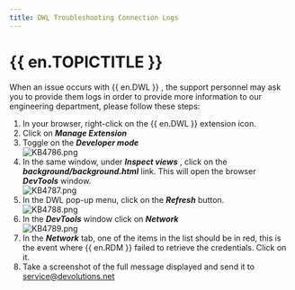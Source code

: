 ```yaml
---
title: DWL Troubleshooting Connection Logs
---
```

# {{ en.TOPICTITLE }}
When an issue occurs with {{ en.DWL }} , the support personnel may ask you to provide them logs in order to provide more information to our engineering department, please follow these steps:
1. In your browser, right-click on the {{ en.DWL }} extension icon.
2. Click on ***Manage Extension***
3. Toggle on the ***Developer mode***  
![KB4786.png](/img/en/kb/KB4786.png)
1. In the same window, under ***Inspect views*** , click on the ***background/background.html*** link. This will open the browser ***DevTools*** window.  
![KB4787.png](/img/en/kb/KB4787.png)
1. In the DWL pop-up menu, click on the ***Refresh*** button.  
![KB4788.png](/img/en/kb/KB4788.png)
1. In the ***DevTools*** window click on ***Network***  
![KB4789.png](/img/en/kb/KB4789.png)
1. In the ***Network*** tab, one of the items in the list should be in red, this is the event where {{ en.RDM }} failed to retrieve the credentials. Click on it.
2. Take a screenshot of the full message displayed and send it to [service@devolutions.net](mailto:service@devolutions.net)
